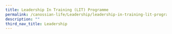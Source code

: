 ```yaml
---
title: Leadership In Training (LIT) Programme
permalink: /canossian-life/Leadership/leadership-in-training-lit-programme/
description: ""
third_nav_title: Leadership
---
```

